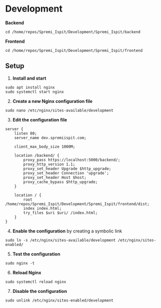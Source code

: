 # Development

**Backend**

```
cd /home/repos/Spremi_Ispit/Development/Spremi_Ispit/backend
```

**Frontend**

```
cd /home/repos/Spremi_Ispit/Development/Spremi_Ispit/frontend
```

## Setup

1. **Install and start**

```
sudo apt install nginx
sudo systemctl start nginx
```

2. **Create a new Nginx configuration file**

```
sudo nano /etc/nginx/sites-available/development
```

3. **Edit the configuration file**

```
server {
    listen 80;
    server_name dev.spremiispit.com;

    client_max_body_size 1000M;

    location /backend/ {
        proxy_pass https://localhost:5000/backend/;
        proxy_http_version 1.1;
        proxy_set_header Upgrade $http_upgrade;
        proxy_set_header Connection 'upgrade';
        proxy_set_header Host $host;
        proxy_cache_bypass $http_upgrade;
    }

    location / {
        root /home/repos/Spremi_Ispit/Development/Spremi_Ispit/frontend/dist;
        index index.html;
        try_files $uri $uri/ /index.html;
    }
}

```

4. **Enable the configuration** by creating a symbolic link

```
sudo ln -s /etc/nginx/sites-available/development /etc/nginx/sites-enabled/
```

5. **Test the configuration**

```
sudo nginx -t
```

6. **Reload Nginx**

```
sudo systemctl reload nginx
```

7. **Disable the configuration**

```
sudo unlink /etc/nginx/sites-enabled/development
```
